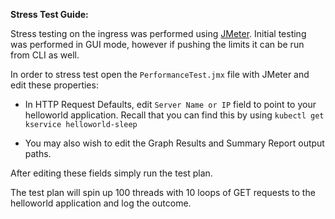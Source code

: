**Stress Test Guide:**

Stress testing on the ingress was performed using [JMeter](https://jmeter.apache.org/download_jmeter.cgi).
Initial testing was performed in GUI mode, however if pushing the limits it can be run from CLI as well.

In order to stress test open the `PerformanceTest.jmx` file with JMeter and edit these properties:
- In HTTP Request Defaults, edit `Server Name or IP` field to point to your helloworld application.
    Recall that you can find this by using `kubectl get kservice helloworld-sleep
  `
  
- You may also wish to edit the Graph Results and Summary Report output paths.

After editing these fields simply run the test plan.  

The test plan will spin up 100 threads with 10 loops of GET requests to the helloworld application and log the outcome.